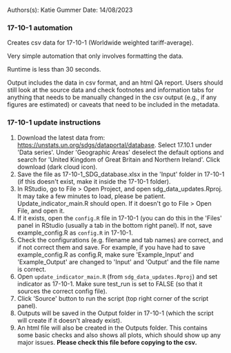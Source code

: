 Authors(s): Katie Gummer
Date: 14/08/2023

### 17-10-1 automation

Creates csv data for 17-10-1 (Worldwide weighted tariff-average).

Very simple automation that only involves formatting the data. 

Runtime is less than 30 seconds.

Output includes the data in csv format, and an html QA report. Users should still look at the source data and check footnotes and information tabs for anything that needs to be manually changed in the csv output (e.g., if any figures are estimated) or caveats that need to be included in the metadata. 

### 17-10-1 update instructions

1) Download the latest data from: https://unstats.un.org/sdgs/dataportal/database. Select 17.10.1 under 'Data series'. Under 'Geographic Areas' deselect the default options and search for 'United Kingdom of Great Britain and Northern Ireland'. Click download (dark cloud icon). 
2) Save the file as 17-10-1_SDG_database.xlsx in the 'Input' folder in 17-10-1 (if this doesn't exist, make it inside the 17-10-1 folder).  
3) In RStudio, go to File > Open Project, and open sdg_data_updates.Rproj. It may take a few minutes to load, please be patient. Update_indicator_main.R should open. If it doesn't go to File > Open File, and open it. 
4) If it exists, open the `config.R` file in 17-10-1 (you can do this in the 'Files' panel in RStudio (usually a tab in the bottom right panel). If not, save example_config.R as `config.R` in 17-10-1.
5) Check the configurations (e.g. filename and tab names) are correct, and if not correct them and save. For example, if you have had to save example_config.R as config.R, make sure 'Example_Input' and 'Example_Output' are changed to 'Input' and 'Output' and the file name is correct.    
6) Open `update_indicator_main.R` (from `sdg_data_updates.Rproj`) and set indicator as 17-10-1. Make sure test_run is set to FALSE (so that it sources the correct config file). 
7) Click 'Source' button to run the script (top right corner of the script panel).  
8) Outputs will be saved in the Output folder in 17-10-1 (which the script will create if it doesn't already exist).  
9) An html file will also be created in the Outputs folder. This contains some basic checks and also shows all plots, which should show up any major issues. **Please check this file before copying to the csv.**
